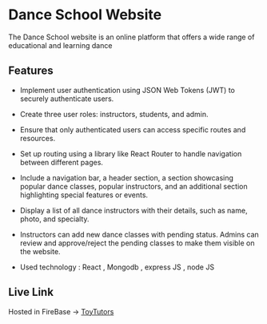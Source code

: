 # Dance School Website

The Dance School website is an online platform that offers a wide range of educational and learning dance

## Features

- Implement user authentication using JSON Web Tokens (JWT) to securely authenticate users.

- Create three user roles: instructors, students, and admin.

- Ensure that only authenticated users can access specific routes and resources.

- Set up routing using a library like React Router to handle navigation between different pages.

- Include a navigation bar, a header section, a section showcasing popular dance classes, popular instructors, and an additional section highlighting special features or events.

- Display a list of all dance instructors with their details, such as name, photo, and specialty.

- Instructors can add new dance classes with pending status. Admins can review and approve/reject the pending classes to make them visible on the website.

- Used technology : React , Mongodb , express JS , node JS

## Live Link

Hosted in FireBase -> [ToyTutors](https://summer-camp-with-dance-class.web.app/)
